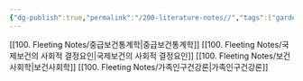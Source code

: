 ```yaml
---
{"dg-publish":true,"permalink":"/200-literature-notes//","tags":["gardenEntry"]}
---
```


[[100. Fleeting Notes/중급보건통계학\|중급보건통계학]]
[[100. Fleeting Notes/국제보건의 사회적 결정요인\|국제보건의 사회적 결정요인]]
[[100. Fleeting Notes/보건사회학\|보건사회학]]
[[100. Fleeting Notes/가족인구건강론\|가족인구건강론]]